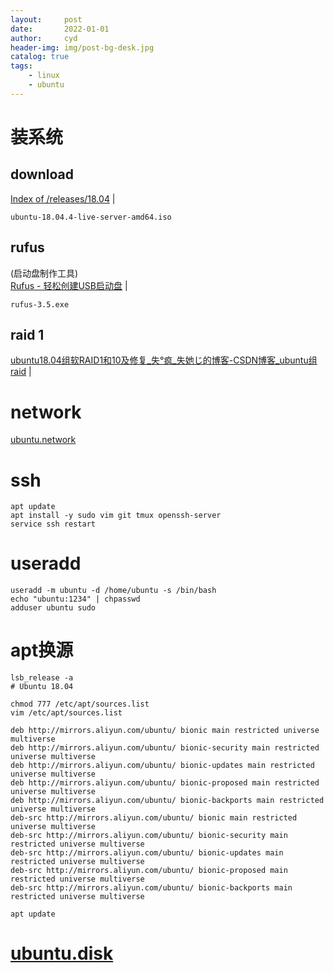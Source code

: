 ```yaml
---
layout:     post
date:       2022-01-01
author:     cyd
header-img: img/post-bg-desk.jpg
catalog: true
tags:
    - linux
    - ubuntu
---
```


# 装系统

## download  
<a href="http://old-releases.ubuntu.com/releases/18.04/" target="_blank">Index of /releases/18.04</a>  |  <br>    
```
ubuntu-18.04.4-live-server-amd64.iso  
```

## rufus 
(启动盘制作工具)  
<a href="https://rufus.ie/zh/" target="_blank">Rufus - 轻松创建USB启动盘</a>  |  <br>    
```
rufus-3.5.exe  
```

## raid 1  
<a href="https://blog.csdn.net/qq_44673299/article/details/113771436?utm_medium=distribute.pc_relevant.none-task-blog-2~default~baidujs_baidulandingword~default-4.fixedcolumn&spm=1001.2101.3001.4242.3" target="_blank">ubuntu18.04组软RAID1和10及修复_失°疯_失她じ的博客-CSDN博客_ubuntu组raid</a>  |  <br>    



# network
[ubuntu.network](https://cyd1310997.github.io/2022/01/01/ubuntu.network#ubuntu.network)



# ssh    
```  
apt update  
apt install -y sudo vim git tmux openssh-server  
service ssh restart  
```  

# useradd    
```  
useradd -m ubuntu -d /home/ubuntu -s /bin/bash  
echo "ubuntu:1234" | chpasswd  
adduser ubuntu sudo  
```  

# apt换源    
```  
lsb_release -a
# Ubuntu 18.04

chmod 777 /etc/apt/sources.list  
vim /etc/apt/sources.list  

deb http://mirrors.aliyun.com/ubuntu/ bionic main restricted universe multiverse  
deb http://mirrors.aliyun.com/ubuntu/ bionic-security main restricted universe multiverse  
deb http://mirrors.aliyun.com/ubuntu/ bionic-updates main restricted universe multiverse  
deb http://mirrors.aliyun.com/ubuntu/ bionic-proposed main restricted universe multiverse  
deb http://mirrors.aliyun.com/ubuntu/ bionic-backports main restricted universe multiverse  
deb-src http://mirrors.aliyun.com/ubuntu/ bionic main restricted universe multiverse  
deb-src http://mirrors.aliyun.com/ubuntu/ bionic-security main restricted universe multiverse  
deb-src http://mirrors.aliyun.com/ubuntu/ bionic-updates main restricted universe multiverse  
deb-src http://mirrors.aliyun.com/ubuntu/ bionic-proposed main restricted universe multiverse  
deb-src http://mirrors.aliyun.com/ubuntu/ bionic-backports main restricted universe multiverse  

apt update  
```  


# [ubuntu.disk](https://cyd1310997.github.io/2022/01/01/ubuntu.disk#ubuntu.disk)


